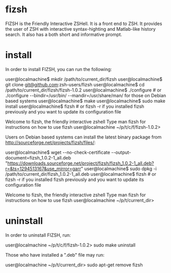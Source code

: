 fizsh
=====

FIZSH is the Friendly Interactive ZSHell. It is a front end to ZSH. It provides the user of ZSH with interactive syntax-highting and Matlab-like history search. It also has a both short and informative prompt.


install
=======

In order to install FIZSH, you can run the following: 

user@localmachine$ mkdir /path/to/current_dir/fizsh
user@localmachine$ git clone git@github.com:zsh-users/fizsh
user@localmachine$ cd /path/to/current_dir/fizsh/fizsh-1.0.2
user@localmachine$ ./configure # or ./configure --bindir=/usr/bin/ --mandir=/usr/share/man/ for those on Debian based systems
user@localmachine$ make
user@localmachine$ sudo make install
user@localmachine$ fizsh # or fizsh -r if you installed fizsh previously and you want to update its configuration file

Welcome to fizsh, the friendly interactive zshell
Type man fizsh for instructions on how to use fizsh
user@localmachine ~/p/t/c/f/fizsh-1.0.2> 

Users on Debian based systems can install the latest binary package from http://sourceforge.net/projects/fizsh/files/: 

user@localmachine$ wget --no-check-certificate --output-document=fizsh_1.0.2-1_all.deb "https://downloads.sourceforge.net/project/fizsh/fizsh_1.0.2-1_all.deb?r=&ts=1294513167&use_mirror=garr"
user@localmachine$ sudo dpkg -i /path/to/current_dir/fizsh_1.0.2-1_all.deb
user@localmachine$ fizsh # or fizsh -r if you installed fizsh previously and you want to update its configuration file

Welcome to fizsh, the friendly interactive zshell
Type man fizsh for instructions on how to use fizsh
user@localmachine ~/p/t/current_dir> 


uninstall
=========

In order to uninstall FIZSH, run:

user@localmachine ~/p/t/c/f/fizsh-1.0.2> sudo make uninstall

Those who have installed a ".deb" file may run:

user@localmachine ~/p/t/current_dir> sudo apt-get remove fizsh

